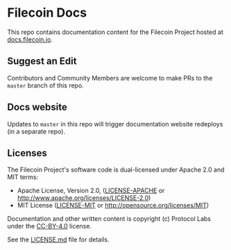 # Filecoin Docs

This repo contains documentation content for the Filecoin Project hosted at [docs.filecoin.io](https://docs.filecoin.io).

## Suggest an Edit

Contributors and Community Members are welcome to make PRs to the `master` branch of this repo.

## Docs website

Updates to `master` in this repo will trigger documentation website redeploys (in a separate repo).


## Licenses

The Filecoin Project's software code is dual-licensed under Apache 2.0 and MIT terms:

- Apache License, Version 2.0, ([LICENSE-APACHE](LICENSE-APACHE) or http://www.apache.org/licenses/LICENSE-2.0)
- MIT License ([LICENSE-MIT](LICENSE-MIT) or http://opensource.org/licenses/MIT)

Documentation and other written content is copyright (c) Protocol Labs under the [CC-BY-4.0](https://creativecommons.org/licenses/by/4.0/) license.

See the [LICENSE.md](LICENSE.md) file for details.


